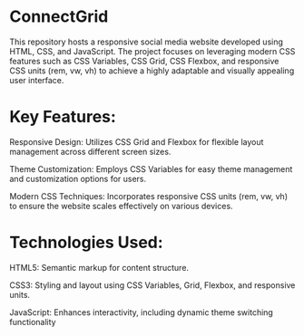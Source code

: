 # ConnectGrid
This repository hosts a responsive social media website developed using HTML, CSS, and JavaScript. The project focuses on leveraging modern CSS features such as CSS Variables, CSS Grid, CSS Flexbox, and responsive CSS units (rem, vw, vh) to achieve a highly adaptable and visually appealing user interface.

# Key Features:
Responsive Design: Utilizes CSS Grid and Flexbox for flexible layout management across different screen sizes.

Theme Customization: Employs CSS Variables for easy theme management and customization options for users.

Modern CSS Techniques: Incorporates responsive CSS units (rem, vw, vh) to ensure the website scales effectively on various devices.

# Technologies Used:
HTML5: Semantic markup for content structure.

CSS3: Styling and layout using CSS Variables, Grid, Flexbox, and responsive units.

JavaScript: Enhances interactivity, including dynamic theme switching functionality
